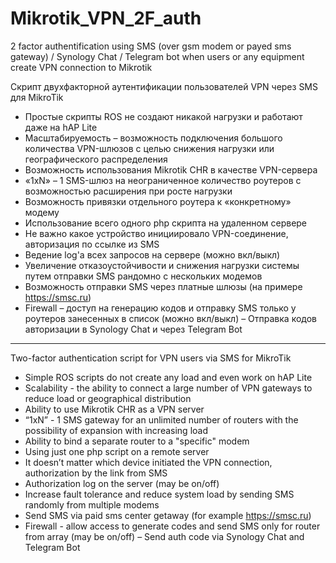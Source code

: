 # Mikrotik_VPN_2F_auth
2 factor authentification using SMS (over gsm modem or payed sms gateway) / Synology Chat / Telegram bot when users or any equipment create VPN connection to Mikrotik

Скрипт двухфакторной аутентификации пользователей VPN через SMS для MikroTik

- Простые скрипты ROS не создают никакой нагрузки и работают даже на hAP Lite
- Масштабируемость – возможность подключения большого количества VPN-шлюзов с целью снижения нагрузки или географического распределения
- Возможность использования Mikrotik CHR в качестве VPN-сервера
- «1хN» – 1 SMS-шлюз на неограниченное количество роутеров с возможностью расширения при росте нагрузки
- Возможность привязки отдельного роутера к «конкретному» модему
- Использование всего одного php скрипта на удаленном сервере
- Не важно какое устройство инициировало VPN-соединение, авторизация по ссылке из SMS
- Ведение log'а всех запросов на сервере (можно вкл/выкл)
- Увеличение отказоустойчивости и снижения нагрузки системы путем отправки SMS рандомно с нескольких модемов
- Возможность отправки SMS через платные шлюзы (на примере https://smsc.ru)
- Firewall – доступ на генерацию кодов и отправку SMS только у роутеров занесенных в список (можно вкл/выкл)
– Отправка кодов авторизации в Synology Chat и через Telegram Bot

------------

Two-factor authentication script for VPN users via SMS for MikroTik

- Simple ROS scripts do not create any load and even work on hAP Lite
- Scalability - the ability to connect a large number of VPN gateways to reduce load or geographical distribution
- Ability to use Mikrotik CHR as a VPN server
- “1xN” - 1 SMS gateway for an unlimited number of routers with the possibility of expansion with increasing load
- Ability to bind a separate router to a "specific" modem
- Using just one php script on a remote server
- It doesn’t matter which device initiated the VPN connection, authorization by the link from SMS
- Authorization log on the server (may be on/off)
- Increase fault tolerance and reduce system load by sending SMS randomly from multiple modems
- Send SMS via paid sms center getaway (for example https://smsc.ru)
- Firewall - allow access to generate codes and send SMS only for router from array (may be on/off)
– Send auth code via Synology Chat and Telegram Bot
